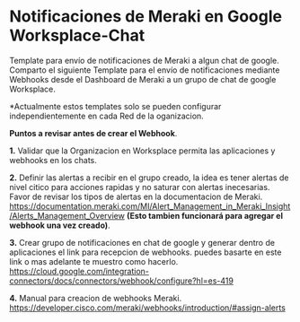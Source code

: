 # Notificaciones de Meraki en Google Worksplace-Chat
Template para envío de notificaciones de Meraki a algun chat de google.
Comparto el siguiente Template para el envío de notificaciones mediante Webhooks desde el Dashboard de Meraki a un grupo de chat de google Worksplace.

*Actualmente estos templates solo se pueden configurar independientemente en cada Red de la oganizacion.

**Puntos a revisar antes de crear el Webhook**.

**1.** Validar que la Organizacion en Worksplace permita las aplicaciones y webhooks en los chats.

**2.** Definir las alertas a recibir en el grupo creado, la idea es tener alertas de nivel citico para acciones rapidas y no saturar con alertas inecesarias. Favor de revisar los tipos de alertas en la documentacion de Meraki.  https://documentation.meraki.com/MI/Alert_Management_in_Meraki_Insight/Alerts_Management_Overview **(Esto tambien funcionará para agregar el webhook una vez creado)**.


**3.** Crear grupo de notificaciones en chat de google y generar dentro de aplicaciones el link para recepcion de webhooks.
puedes basarte en este link o mas adelante te muestro como hacerlo. https://cloud.google.com/integration-connectors/docs/connectors/webhook/configure?hl=es-419

**4.** Manual para creacion de webhooks Meraki. https://developer.cisco.com/meraki/webhooks/introduction/#assign-alerts


